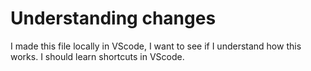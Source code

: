 # Understanding  changes
I made this file locally in VScode, I want to see if I understand how this works. I should learn shortcuts in VScode.